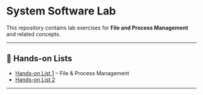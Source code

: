 # System Software Lab  

This repository contains lab exercises for **File and Process Management** and related concepts.  

---

## 📌 Hands-on Lists  

- [Hands-on List 1](./hands-on-list-01) – File & Process Management  
- [Hands-on List 2](./hands-on-list-02)   

---
